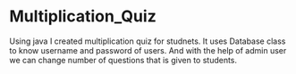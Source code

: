 # Multiplication_Quiz
Using java I created multiplication quiz for studnets. It uses Database class to know username and password of users. And with the help of admin user we can change number of questions that is given to students.
